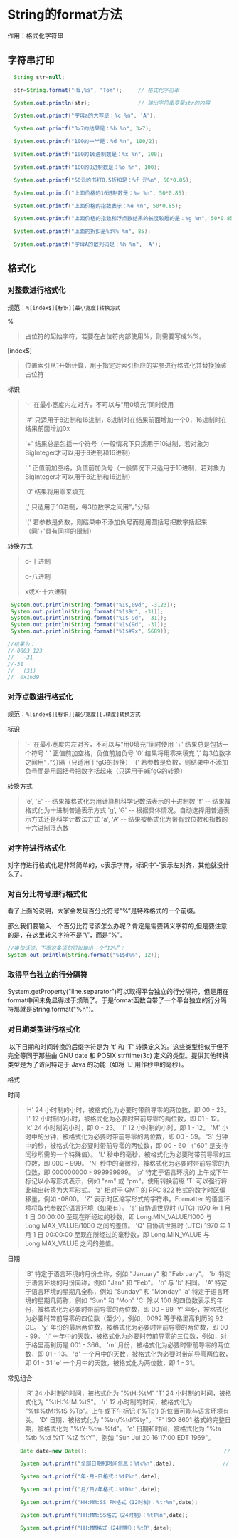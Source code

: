 

# String的format方法

作用：格式化字符串



## 字符串打印

```java
  String str=null;

  str=String.format("Hi,%s", "Tom");     // 格式化字符串

  System.out.println(str);               // 输出字符串变量str的内容

  System.out.printf("字母a的大写是：%c %n", 'A');

  System.out.printf("3>7的结果是：%b %n", 3>7);

  System.out.printf("100的一半是：%d %n", 100/2);

  System.out.printf("100的16进制数是：%x %n", 100);

  System.out.printf("100的8进制数是：%o %n", 100);

  System.out.printf("50元的书打8.5折扣是：%f 元%n", 50*0.85);

  System.out.printf("上面价格的16进制数是：%a %n", 50*0.85);

  System.out.printf("上面价格的指数表示：%e %n", 50*0.85);

  System.out.printf("上面价格的指数和浮点数结果的长度较短的是：%g %n", 50*0.85);

  System.out.printf("上面的折扣是%d%% %n", 85);

  System.out.printf("字母A的散列码是：%h %n", 'A');
```





## 格式化

### 对整数进行格式化

规范：`%[index$][标识][最小宽度]转换方式`

%

> 占位符的起始字符，若要在占位符内部使用%，则需要写成%%。

[index$]

> 位置索引从1开始计算，用于指定对索引相应的实参进行格式化并替换掉该占位符

标识

> '-'  在最小宽度内左对齐，不可以与“用0填充”同时使用
>
> '#'  只适用于8进制和16进制，8进制时在结果前面增加一个0，16进制时在结果前面增加0x
>
> '+'  结果总是包括一个符号（一般情况下只适用于10进制，若对象为BigInteger才可以用于8进制和16进制）
>
> ' '  正值前加空格，负值前加负号（一般情况下只适用于10进制，若对象为BigInteger才可以用于8进制和16进制）
>
> '0'  结果将用零来填充
>
> ','  只适用于10进制，每3位数字之间用“，”分隔
>
> '('  若参数是负数，则结果中不添加负号而是用圆括号把数字括起来（同‘+'具有同样的限制）

转换方式

> d-十进制  
>
> o-八进制  
>
> x或X-十六进制



```java
 System.out.println(String.format("%1$,09d", -3123));
 System.out.println(String.format("%1$9d", -31));
 System.out.println(String.format("%1$-9d", -31));
 System.out.println(String.format("%1$(9d", -31));
 System.out.println(String.format("%1$#9x", 5689));

//结果为：
//-0003,123
//   -31
//-31   
//   (31)
//  0x1639


```



### 对浮点数进行格式化

规范：`%[index$][标识][最少宽度][.精度]转换方式`

标识

> '-'  在最小宽度内左对齐，不可以与“用0填充”同时使用
> '+'  结果总是包括一个符号
> ' '  正值前加空格，负值前加负号
> '0'  结果将用零来填充
> ','  每3位数字之间用“，”分隔（只适用于fgG的转换）
> '('  若参数是负数，则结果中不添加负号而是用圆括号把数字括起来（只适用于eEfgG的转换）

转换方式

> 'e', 'E' -- 结果被格式化为用计算机科学记数法表示的十进制数
> 'f'     -- 结果被格式化为十进制普通表示方式
> 'g', 'G'  -- 根据具体情况，自动选择用普通表示方式还是科学计数法方式
> 'a', 'A'  --  结果被格式化为带有效位数和指数的十六进制浮点数







### 对字符进行格式化

对字符进行格式化是非常简单的，c表示字符，标识中'-'表示左对齐，其他就没什么了。



### 对百分比符号进行格式化

看了上面的说明，大家会发现百分比符号“%”是特殊格式的一个前缀。

那么我们要输入一个百分比符号该怎么办呢？肯定是需要转义字符的,但是要注意的是，在这里转义字符不是“\”，而是“%”。

```java
//换句话说，下面这条语句可以输出一个“12%”：
System.out.println(String.format("%1$d%%", 12));
```



### 取得平台独立的行分隔符

​    System.getProperty("line.separator")可以取得平台独立的行分隔符，但是用在format中间未免显得过于烦琐了。于是format函数自带了一个平台独立的行分隔符那就是String.format("%n")。



### 对日期类型进行格式化

​    以下日期和时间转换的后缀字符是为 't' 和 'T' 转换定义的。这些类型相似于但不完全等同于那些由 GNU date 和 POSIX strftime(3c) 定义的类型。提供其他转换类型是为了访问特定于 Java 的功能（如将 'L' 用作秒中的毫秒）。



格式

时间

> 'H'   24 小时制的小时，被格式化为必要时带前导零的两位数，即 00 - 23。
> 'I'   12 小时制的小时，被格式化为必要时带前导零的两位数，即 01 - 12。
> 'k'   24 小时制的小时，即 0 - 23。
> 'l'   12 小时制的小时，即 1 - 12。
> 'M'   小时中的分钟，被格式化为必要时带前导零的两位数，即 00 - 59。
> 'S'   分钟中的秒，被格式化为必要时带前导零的两位数，即 00 - 60 （"60" 是支持闰秒所需的一个特殊值）。
> 'L'   秒中的毫秒，被格式化为必要时带前导零的三位数，即 000 - 999。
> 'N'   秒中的毫微秒，被格式化为必要时带前导零的九位数，即 000000000 - 999999999。
> 'p'   特定于语言环境的 上午或下午 标记以小写形式表示，例如 "am" 或 "pm"。使用转换前缀 'T' 可以强行将此输出转换为大写形式。
> 'z'   相对于 GMT 的 RFC 822 格式的数字时区偏移量，例如 -0800。
> 'Z'   表示时区缩写形式的字符串。Formatter 的语言环境将取代参数的语言环境（如果有）。
> 's'   自协调世界时 (UTC) 1970 年 1 月 1 日 00:00:00 至现在所经过的秒数，即 Long.MIN_VALUE/1000 与 Long.MAX_VALUE/1000 之间的差值。
> 'Q'   自协调世界时 (UTC) 1970 年 1 月 1 日 00:00:00 至现在所经过的毫秒数，即 Long.MIN_VALUE 与 Long.MAX_VALUE 之间的差值。

日期

> 'B'   特定于语言环境的月份全称，例如 "January" 和 "February"。
> 'b'   特定于语言环境的月份简称，例如 "Jan" 和 "Feb"。
> 'h'   与 'b' 相同。
> 'A'   特定于语言环境的星期几全称，例如 "Sunday" 和 "Monday"
> 'a'   特定于语言环境的星期几简称，例如 "Sun" 和 "Mon"
> 'C'   除以 100 的四位数表示的年份，被格式化为必要时带前导零的两位数，即 00 - 99
> 'Y'   年份，被格式化为必要时带前导零的四位数（至少），例如，0092 等于格里高利历的 92 CE。
> 'y'   年份的最后两位数，被格式化为必要时带前导零的两位数，即 00 - 99。
> 'j'   一年中的天数，被格式化为必要时带前导零的三位数，例如，对于格里高利历是 001 - 366。
> 'm'   月份，被格式化为必要时带前导零的两位数，即 01 - 13。
> 'd'   一个月中的天数，被格式化为必要时带前导零两位数，即 01 - 31
> 'e'   一个月中的天数，被格式化为两位数，即 1 - 31。

常见组合

> 'R'   24 小时制的时间，被格式化为 "%tH:%tM"
> 'T'   24 小时制的时间，被格式化为 "%tH:%tM:%tS"。
> 'r'   12 小时制的时间，被格式化为 "%tI:%tM:%tS %Tp"。上午或下午标记 ('%Tp') 的位置可能与语言环境有关。
> 'D'   日期，被格式化为 "%tm/%td/%ty"。
> 'F'   ISO 8601 格式的完整日期，被格式化为 "%tY-%tm-%td"。
> 'c'   日期和时间，被格式化为 "%ta %tb %td %tT %tZ %tY"，例如 "Sun Jul 20 16:17:00 EDT 1969"。



```java
    Date date=new Date();                                           // 创建日期对象

    System.out.printf("全部日期和时间信息：%tc%n",date);               // 格式化输出日期或时间

    System.out.printf("年-月-日格式：%tF%n",date);

    System.out.printf("月/日/年格式：%tD%n",date);

    System.out.printf("HH:MM:SS PM格式（12时制）：%tr%n",date);

    System.out.printf("HH:MM:SS格式（24时制）：%tT%n",date);

    System.out.printf("HH:MM格式（24时制）：%tR",date);
```



